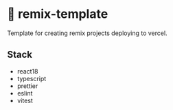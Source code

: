 # 🕺 remix-template

Template for creating remix projects deploying to vercel.

## Stack

- react18
- typescript
- prettier
- eslint
- vitest

